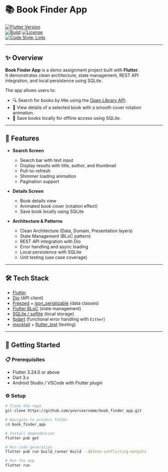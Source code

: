 # 📚 Book Finder App

[![Flutter Version](https://img.shields.io/badge/flutter-3.24.0-blue.svg?logo=flutter)](https://flutter.dev)  
[![Build](https://github.com/zackygaurav/bookbase/actions/workflows/main.yml/badge.svg?branch=main)](https://github.com/zackygaurav/bookbase/actions/workflows/main.yml)
[![License](https://img.shields.io/github/license/zackygaurav/bookbase)](LICENSE)  
[![Code Style: Lints](https://img.shields.io/badge/style-lints-blue.svg)](https://pub.dev/packages/flutter_lints)

---

## ✨ Overview

**Book Finder App** is a demo assignment project built with **Flutter**.  
It demonstrates clean architecture, state management, REST API integration, and local persistence using SQLite.  

The app allows users to:  
- 🔍 Search for books by title using the [Open Library API](https://openlibrary.org/developers/api).  
- 📖 View details of a selected book with a smooth cover rotation animation.  
- 💾 Save books locally for offline access using SQLite.  

---

## 🎯 Features

- **Search Screen**
  - Search bar with text input
  - Display results with title, author, and thumbnail
  - Pull-to-refresh
  - Shimmer loading animation
  - Pagination support

- **Details Screen**
  - Book details view
  - Animated book cover (rotation effect)
  - Save book locally using SQLite

- **Architecture & Patterns**
  - Clean Architecture (Data, Domain, Presentation layers)
  - State Management (BLoC pattern)
  - REST API integration with Dio
  - Error handling and async loading
  - Local persistence with SQLite
  - Unit testing (use case coverage)

---

## 🛠️ Tech Stack

- [Flutter](https://flutter.dev)  
- [Dio](https://pub.dev/packages/dio) (API client)  
- [Freezed](https://pub.dev/packages/freezed) + [json_serializable](https://pub.dev/packages/json_serializable) (data classes)  
- [Flutter BLoC](https://bloclibrary.dev/) (state management)  
- [SQLite / sqflite](https://pub.dev/packages/sqflite) (local storage)  
- [fpdart](https://pub.dev/packages/fpdart) (functional error handling with `Either`)  
- [mocktail](https://pub.dev/packages/mocktail) + [flutter_test](https://api.flutter.dev/flutter/flutter_test/flutter_test-library.html) (testing)  

---

## 🚀 Getting Started

### 📋 Prerequisites
- Flutter 3.24.0 or above
- Dart 3.x
- Android Studio / VSCode with Flutter plugin



### ⚙️ Setup

```bash
# Clone the repo
git clone https://github.com/yourusername/book_finder_app.git

# Navigate to project folder
cd book_finder_app

# Install dependencies
flutter pub get

# Run code generation
flutter pub run build_runner build --delete-conflicting-outputs

# Run the app
flutter run
